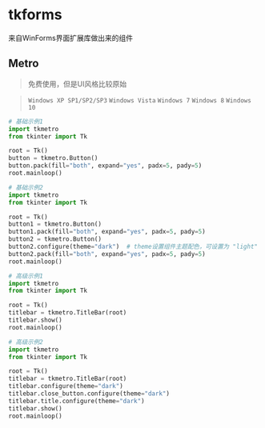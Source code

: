 # tkforms
来自WinForms界面扩展库做出来的组件

## Metro 
> 免费使用，但是UI风格比较原始

> `Windows XP SP1/SP2/SP3`
> `Windows Vista`
> `Windows 7`
> `Windows 8`
> `Windows 10`

```python
# 基础示例1
import tkmetro
from tkinter import Tk

root = Tk()
button = tkmetro.Button()
button.pack(fill="both", expand="yes", padx=5, pady=5)
root.mainloop()
```

```python
# 基础示例2
import tkmetro
from tkinter import Tk

root = Tk()
button1 = tkmetro.Button()
button1.pack(fill="both", expand="yes", padx=5, pady=5)
button2 = tkmetro.Button()
button2.configure(theme="dark")  # theme设置组件主题配色，可设置为 "light" 或 "dark"
button2.pack(fill="both", expand="yes", padx=5, pady=5)
root.mainloop()
```

```python
# 高级示例1
import tkmetro
from tkinter import Tk

root = Tk()
titlebar = tkmetro.TitleBar(root)
titlebar.show()
root.mainloop()
```

```python
# 高级示例2
import tkmetro
from tkinter import Tk

root = Tk()
titlebar = tkmetro.TitleBar(root)
titlebar.configure(theme="dark")
titlebar.close_button.configure(theme="dark")
titlebar.title.configure(theme="dark")
titlebar.show()
root.mainloop()
```